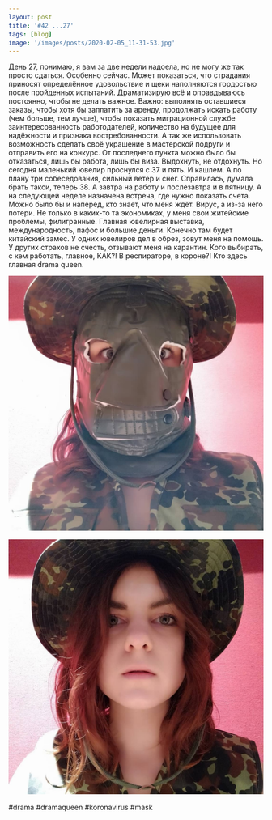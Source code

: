 ```yaml
---
layout: post
title: '#42 ...27'
tags: [blog]
image: '/images/posts/2020-02-05_11-31-53.jpg'
---
```


День 27, понимаю, я вам за две недели надоела, но не могу же так просто сдаться. Особенно сейчас. Может показаться, что страдания приносят определённое удовольствие и щеки наполняются гордостью после пройденных испытаний. Драматизирую всё и оправдываюсь постоянно, чтобы не делать важное. Важно: выполнять оставшиеся заказы, чтобы хотя бы заплатить за аренду, продолжать искать работу (чем больше, тем лучше), чтобы показать миграционной службе заинтересованность работодателей, количество на будущее для надёжности и признака востребованности. А так же использовать возможность сделать своё украшение в мастерской подруги и отправить его на конкурс. От последнего пункта можно было бы отказаться, лишь бы работа, лишь бы виза. Выдохнуть, не отдохнуть. Но сегодня  маленький ювелир проснулся с 37 и пять. И кашлем. А по плану три собеседования, сильный ветер и снег. Справилась, думала брать такси, теперь 38. А завтра на работу и послезавтра и в пятницу. А на следующей неделе назначена встреча, где нужно показать счета. Можно было бы и наперед, кто знает, что меня ждёт. Вирус, а из-за него потери. Не только в каких-то та экономиках, у меня свои житейские проблемы, филигранные. Главная ювелирная выставка, международность, пафос и большие деньги. Конечно там будет китайский замес. У одних ювелиров дел в обрез, зовут меня на помощь. У других страхов не счесть, отзывают меня на карантин. Кого выбирать, с кем работать, главное, КАК?! В респираторе, в короне?! Кто здесь главная drama queen.

![](/images/posts/2020-02-05_11-31-53_2.jpg)

![](/images/posts/2020-02-05_11-31-53_3.jpg)

#drama #dramaqueen #koronavirus #mask
